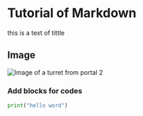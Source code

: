 # Tutorial of Markdown
this is a text of tittle
## Image
![Image of a turret from portal 2](https://p.turbosquid.com/ts-thumb/tM/G1gqW9/uyJezCSx/001copy/png/1489090221/600x600/fit_q87/3fd276d5423e9553d26cd01b97169cc455e61caa/001copy.jpg)
### Add blocks for codes 
``` Python
print("hello word")
```
